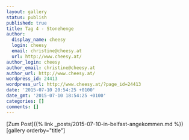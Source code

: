 ```yaml
---
layout: gallery
status: publish
published: true
title: Tag 4 - Stonehenge
author:
  display_name: cheesy
  login: cheesy
  email: christine@cheesy.at
  url: http://www.cheesy.at/
author_login: cheesy
author_email: christine@cheesy.at
author_url: http://www.cheesy.at/
wordpress_id: 24413
wordpress_url: http://www.cheesy.at/?page_id=24413
date: '2015-07-10 20:54:25 +0100'
date_gmt: '2015-07-10 18:54:25 +0100'
categories: []
comments: []
---
```


[Zum Post]({% link _posts/2015-07-10-in-belfast-angekommen.md %})
[gallery orderby="title"]
